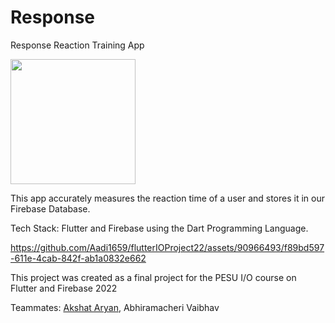 # Response 

Response Reaction Training App

<img src="https://github.com/Aadi1659/flutterIOProject22/assets/90966493/60448ecd-2560-409a-b007-0599f32f739f" width="200px" height="200px">

This app accurately measures the reaction time of a user and stores it in our Firebase Database.

Tech Stack: Flutter and Firebase using the Dart Programming Language.

https://github.com/Aadi1659/flutterIOProject22/assets/90966493/f89bd597-611e-4cab-842f-ab1a0832e662


This project was created as a final project for the PESU I/O course on Flutter and Firebase 2022

Teammates: <a href="https://github.com/crazydj8">Akshat Aryan</a>, Abhiramacheri Vaibhav
